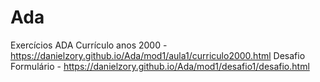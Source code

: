 # Ada
 Exercícios ADA
 Currículo anos 2000 - https://danielzory.github.io/Ada/mod1/aula1/curriculo2000.html
 Desafio Formulário - https://danielzory.github.io/Ada/mod1/desafio1/desafio.html
